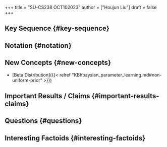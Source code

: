 +++
title = "SU-CS238 OCT102023"
author = ["Houjun Liu"]
draft = false
+++

## Key Sequence {#key-sequence}


## Notation {#notation}


## New Concepts {#new-concepts}

-   [Beta Distribution]({{< relref "KBhbaysian_parameter_learning.md#non-uniform-prior" >}})


## Important Results / Claims {#important-results-claims}


## Questions {#questions}


## Interesting Factoids {#interesting-factoids}

